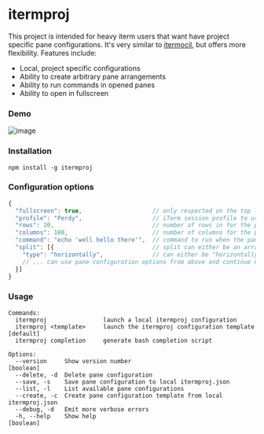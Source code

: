 # itermproj
This project is intended for heavy iterm users that want have project specific pane configurations. It's very similar to [itermocil](https://github.com/TomAnthony/itermocil), but offers more flexibility. Features include:

  - Local, project specific configurations
  - Ability to create arbitrary pane arrangements
  - Ability to run commands in opened panes
  - Ability to open in fullscreen

### Demo

![image](https://media.giphy.com/media/1zk6hML6QxUNAQ4l1j/giphy.gif)

### Installation

```
npm install -g itermproj
```

### Configuration options

```js
{
  "fullscreen": true,                    // only respected on the top level
  "profile": "Perdy",                    // iTerm session profile to use for the pane
  "rows": 20,                            // number of rows in for the pane
  "columns": 180,                        // number of columns for the pane,
  "command": "echo 'well hello there'",  // command to run when the pane opens
  "split": [{                            // split can either be an array or an object
    "type": "horizontally",              // can either be "horizontally" or "vertically"
    // ... can use pane configuration options from above and continue nesting
  }]
}
```

### Usage

```
Commands:
  itermproj                launch a local itermproj configuration
  itermproj <template>     launch the itermproj configuration template [default]
  itermproj completion     generate bash completion script

Options:
  --version     Show version number                                    [boolean]
  --delete, -d  Delete pane configuration
  --save, -s    Save pane configuration to local itermproj.json
  --list, -l    List available pane configurations
  --create, -c  Create pane configuration template from local itermproj.json
  --debug, -d   Emit more verbose errors
  -h, --help    Show help                                              [boolean]
```

